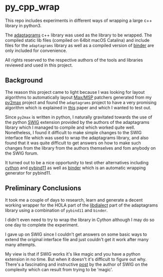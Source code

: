 # py_cpp_wrap

This repo includes experiments in different ways of wrapping a large c++ library in python3.

The [adaptagrams](https://github.com/mjwybrow/adaptagrams) c++ library was used as the library to be wrapped. The compiled static lib files (compiled on 64bit macOS Catalina) and include files for the `adaptagrams` library as well as a compiled version of [binder](https://github.com/RosettaCommons/binder) are only included for convenience.

All rights reserved to the respective authors of the tools and libraries reviewed and used in this project.

## Background

The reason this project came to light because I was looking for layout algorithms to automatically layout [Max/MSP](https://cycling74.com/products/max) patchers generated from my [py2max](https://github.com/shakfu/py2max) project and found the `adaptagrams` project to have a very promising algorithm which is explained in [this](https://skieffer.info/publications/kieffer2016hola.pdf) paper and which I wanted to test out.

Since `py2max` is written in python, I naturally gravitated towards the use of the python [SWIG](http://swig.org) extension provided by the authors of the adaptagrams library which I managed to compile and which worked quite well. Nonetheless, I found it difficult to make simple changes to the SWIG interface file which was used to wrap the adaptagrams library, and also found that it was quite difficult to get answers on how to make such changes from the library from the authors themselves and fom anybody on the SWIG forum.

It turned out to be a nice opportunity to test other alternatives including [cython](http://cython.org) and [pybind11](https://pybind11.readthedocs.io/en/stable/) as well as [binder](https://github.com/RosettaCommons/binder) which is an automatic wrapping generator for pybind11.

## Preliminary Conclusions

It took me a couple of days to research, learn and generate a decent working wrapper for the HOLA part of the [libdialect](http://www.adaptagrams.org/documentation/libdialect.html) part of the adaptagrams library using a combination of `pybind11` and `binder`.

I didn't even need to try to wrap the library in Cython although I may do so one day to complete the experiment.

I gave up on SWIG since I couldn't get answers on some basic ways to extend the original interface file and just couldn't get it work after many many attempts.

My view is that if SWIG works it's like magic and you have a python extension in no time. But when it doesn't it's difficult to figure out why. There's a fascinating and instructive [post](https://code.activestate.com/lists/python-dev/109281) by the author of SWIG on the complexity which can result from trying to be 'magic'.
